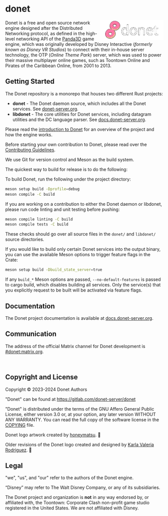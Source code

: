 # donet

<img src="logo/donet_banner.png" alt="Donet logo artwork by honeymatsu." align="right" width="40%"/>

Donet is a free and open source network engine designed after the Distributed
Networking protocol,  as defined in the high-level networking API of the
[Panda3D](https://panda3d.org) game engine, which was originally developed by
Disney Interactive (*formerly known as Disney VR Studios*) to connect with
their in-house server technology, the OTP (*Online Theme Park*) server, which
was used to power their massive multiplayer online games, such as Toontown
Online and Pirates of the Caribbean Online, from 2001 to 2013.

## Getting Started

The Donet repository is a monorepo that houses two different Rust projects:
- **donet** - The Donet daemon source, which includes all the Donet services.
See [donet-server.org](https://www.donet-server.org).
- **libdonet** - The core utilities for Donet services, including datagram
utilities and the DC language parser. See
[docs.donet-server.org](https://docs.donet-server.org/libdonet).

Please read the
[introduction to Donet](https://docs.donet-server.org/introduction)
for an overview of the project and how the engine works.

Before starting your own contribution to Donet, please read over the
[Contributing Guidelines](https://docs.donet-server.org/internal/guidelines).

We use Git for version control and Meson as the build system.

The quickest way to build for release is to do the following:

To build Donet, run the following under the project directory:
```sh
meson setup build -Dprofile=debug
meson compile -C build
```

If you are working on a contribution to either the Donet daemon or libdonet,
please run code linting and unit testing before pushing:
```sh
meson compile linting -C build
meson compile tests -C build
```

These checks should go over all source files in the `donet/` and `libdonet/`
source directories.

If you would like to build only certain Donet services into the output binary,
you can use the available Meson options to trigger feature flags in the Crate:
```sh
meson setup build -Dbuild_state_server=true
```

If any `build_*` Meson options are passed, `--no-default-features` is passed
to cargo build, which disables building all services. Only the service(s) that
you explicitly request to be built will be activated via feature flags.

## Documentation
The Donet project documentation is available at
[docs.donet-server.org](https://docs.donet-server.org).

## Communication

The address of the official Matrix channel for Donet development is
[#donet:matrix.org](https://matrix.to/#/#donet:matrix.org).

<br>

## Copyright and License

Copyright © 2023-2024 Donet Authors

"Donet" can be found at https://gitlab.com/donet-server/donet

"Donet" is distributed under the terms of the GNU Affero General Public
License, either version 3.0 or, at your option, any later
version WITHOUT ANY WARRANTY. You can read the full copy of
the software license in the [COPYING](./COPYING) file.

Donet logo artwork created by [honeymatsu](https://honeymatsu.carrd.co/). 🍩

Older revisions of the Donet logo created and designed by
[Karla Valeria Rodriguez](https://valerierdz.com/). 🍩

## Legal

"we", "us", and "our" refer to the authors of the Donet engine.

“Disney” may refer to The Walt Disney Company, or any of its subsidiaries.

The Donet project and organization is **not** in any way endorsed by, or
affiliated with, the Toontown: Corporate Clash non-profit game studio registered
in the United States. We are not affiliated with Disney.
